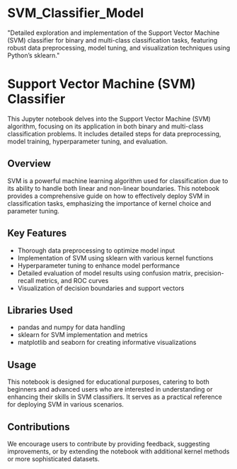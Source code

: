 # SVM_Classifier_Model
"Detailed exploration and implementation of the Support Vector Machine (SVM) classifier for binary and multi-class classification tasks, featuring robust data preprocessing, model tuning, and visualization techniques using Python’s sklearn."

# Support Vector Machine (SVM) Classifier

This Jupyter notebook delves into the Support Vector Machine (SVM) algorithm, focusing on its application in both binary and multi-class classification problems. It includes detailed steps for data preprocessing, model training, hyperparameter tuning, and evaluation.

## Overview
SVM is a powerful machine learning algorithm used for classification due to its ability to handle both linear and non-linear boundaries. This notebook provides a comprehensive guide on how to effectively deploy SVM in classification tasks, emphasizing the importance of kernel choice and parameter tuning.

## Key Features
- Thorough data preprocessing to optimize model input
- Implementation of SVM using sklearn with various kernel functions
- Hyperparameter tuning to enhance model performance
- Detailed evaluation of model results using confusion matrix, precision-recall metrics, and ROC curves
- Visualization of decision boundaries and support vectors

## Libraries Used
- pandas and numpy for data handling
- sklearn for SVM implementation and metrics
- matplotlib and seaborn for creating informative visualizations

## Usage
This notebook is designed for educational purposes, catering to both beginners and advanced users who are interested in understanding or enhancing their skills in SVM classifiers. It serves as a practical reference for deploying SVM in various scenarios.

## Contributions
We encourage users to contribute by providing feedback, suggesting improvements, or by extending the notebook with additional kernel methods or more sophisticated datasets.

